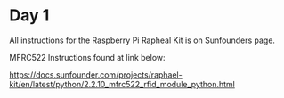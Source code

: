 # Day 1

All instructions for the Raspberry Pi Rapheal Kit is on Sunfounders page.

MFRC522 Instructions found at link below:

  <https://docs.sunfounder.com/projects/raphael-kit/en/latest/python/2.2.10_mfrc522_rfid_module_python.html>
